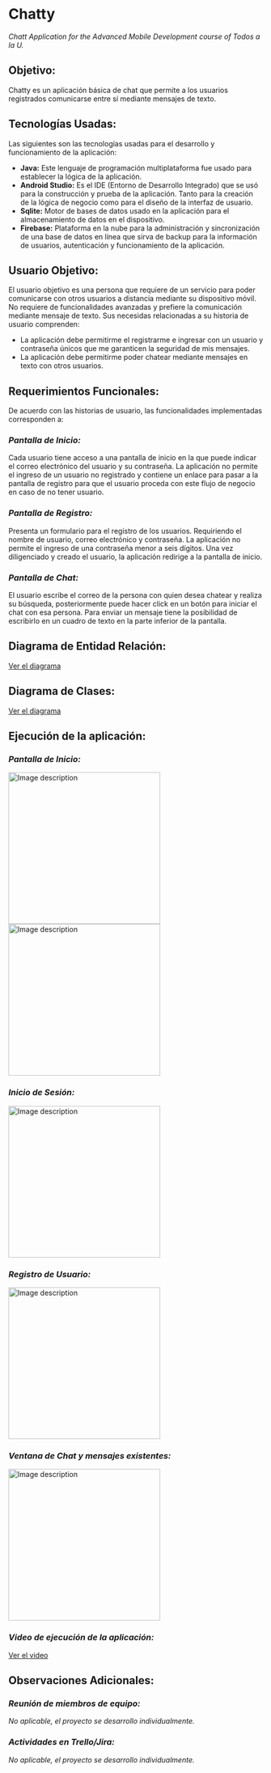 # Chatty
*Chatt Application for the Advanced Mobile Development course of Todos a la U.*
## Objetivo:
Chatty es un aplicación básica de chat que permite a los usuarios registrados comunicarse entre sí mediante mensajes de texto.
## Tecnologías Usadas:
Las siguientes son las tecnologías usadas para el desarrollo y funcionamiento de la aplicación:
* **Java:** Este lenguaje de programación multiplataforma fue usado para establecer la lógica de la aplicación.
* **Android Studio:** Es el IDE (Entorno de Desarrollo Integrado) que se usó para la construcción y prueba de la aplicación. Tanto para la creación de la lógica de negocio como para el diseño de la interfaz de usuario.
* **Sqlite:** Motor de bases de datos usado en la aplicación para el almacenamiento de datos en el dispositivo.
* **Firebase:** Plataforma en la nube para la administración y sincronización de una base de datos en línea que sirva de backup para la información de usuarios, autenticación y funcionamiento de la aplicación.
## Usuario Objetivo:
El usuario objetivo es una persona que requiere de un servicio para poder comunicarse con otros usuarios a distancia mediante su dispositivo móvil. No requiere de funcionalidades avanzadas y prefiere la comunicación mediante mensaje de texto. Sus necesidas relacionadas a su historia de usuario comprenden:
* La aplicación debe permitirme el registrarme e ingresar con un usuario y contraseña únicos que me garanticen la seguridad de mis mensajes.
* La aplicación debe permitirme poder chatear mediante mensajes en texto con otros usuarios.
## Requerimientos Funcionales:
De acuerdo con las historias de usuario, las funcionalidades implementadas corresponden a:
### *Pantalla de Inicio:*
Cada usuario tiene acceso a una pantalla de inicio en la que puede indicar el correo electrónico del usuario y su contraseña. La aplicación no permite el ingreso de un usuario no registrado y contiene un enlace para pasar a la pantalla de registro para que el usuario proceda con este flujo de negocio en caso de no tener usuario.
### *Pantalla de Registro:*
Presenta un formulario para el registro de los usuarios. Requiriendo el nombre de usuario, correo electrónico y contraseña. La aplicación no permite el ingreso de una contraseña menor a seis dígitos. Una vez diligenciado y creado el usuario, la aplicación redirige a la pantalla de inicio.
### *Pantalla de Chat:*
El usuario escribe el correo de la persona con quien desea chatear y realiza su búsqueda, posteriormente puede hacer click en un botón para iniciar el chat con esa persona. Para enviar un mensaje tiene la posibilidad de escribirlo en un cuadro de texto en la parte inferior de la pantalla.
## Diagrama de Entidad Relación:

[Ver el diagrama](https://drive.google.com/file/d/1X3jI2KWnE9Oxwfj1h2GWtQKo1Z-dteU5/view?usp=sharing)

## Diagrama de Clases:

[Ver el diagrama](https://drive.google.com/file/d/1odp3mG_hzC9dOr5pV8x-lQmO-L2lCb5J/view?usp=sharing)

## Ejecución de la aplicación:

### *Pantalla de Inicio:*
<img src="img/004.Inicio Sesión.png" alt="Image description" width="300">
<img src="img/005.Inicio sesión.png" alt="Image description" width="300">

### *Inicio de Sesión:*

<img src="img/001.Login.png" alt="Image description" width="300">

### *Registro de Usuario:*

<img src="img/002.Registro.png" alt="Image description" width="300">

### *Ventana de Chat y mensajes existentes:*

<img src="img/003.Pantalla de chat.png" alt="Image description" width="300">

### *Video de ejecución de la aplicación:*

[Ver el video](https://www.youtube.com/embed/QJJEKAy3p84?si=aGPZKTM3vCkyoPEF)

## Observaciones Adicionales:

### *Reunión de miembros de equipo:*
*No aplicable, el proyecto se desarrollo individualmente.*
### *Actividades en Trello/Jira:*
*No aplicable, el proyecto se desarrollo individualmente.*

